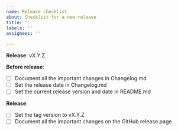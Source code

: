 ```yaml
---
name: Release checklist
about: Checklist for a new release
title: ''
labels: ''
assignees: ''

---
```


**Release**: vX.Y.Z

**Before release**:
- [ ] Document all the important changes in Changelog.md
- [ ] Set the release date in Changelog.md
- [ ] Set the current release version and date in README.md

**Release**:
- [ ] Set the tag version to vX.Y.Z
- [ ] Document all the important changes on the GitHub release page
